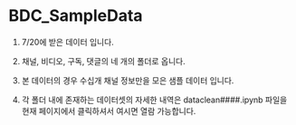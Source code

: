 # BDC_SampleData

1. 7/20에 받은 데이터 입니다.

2. 채널, 비디오, 구독, 댓글의 네 개의 폴더로 옵니다.

3. 본 데이터의 경우 수십개 채널 정보만을 모은 샘플 데이터 입니다.

4. 각 폴더 내에 존재하는 데이터셋의 자세한 내역은 dataclean####.ipynb 파일을 현재 페이지에서 클릭하셔서 여시면 열람 가능합니다.
